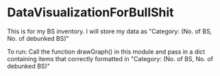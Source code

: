 # DataVisualizationForBullShit
This is for my BS inventory. I will store my data as "Category: (No. of BS, No. of debunked BS)"

To run:
Call the function drawGraph() in this module and pass in a dict containing items that correctly formatted in "Category: (No. of BS, No. of debunked BS)"
